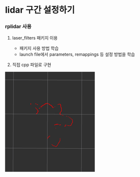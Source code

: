 # lidar 구간 설정하기
### rplidar 사용
1. laser_filters 패키지 이용
   - 패키지 사용 방법 학습
   - launch file에서 parameters, remappings 등 설정 방법을 학습

2. 직접 cpp 파일로 구현

![Alt text](image.png)